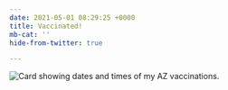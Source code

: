 ```yaml
---
date: 2021-05-01 08:29:25 +0000
title: Vaccinated!
mb-cat: ''
hide-from-twitter: true

---
```

![Card  showing dates and times of my AZ  vaccinations.](https://www.thisdaysportion.com/images/e73c2bbc-418d-4e6e-af08-f615e7f54024.jpeg)